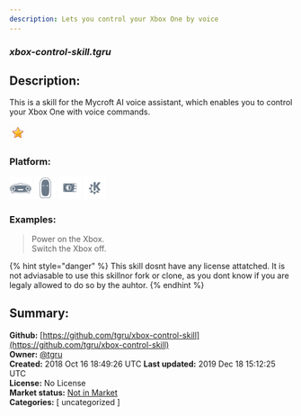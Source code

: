 ```yaml
---
description: Lets you control your Xbox One by voice
---
```


### _xbox-control-skill.tgru_  
## Description:  
This is a skill for the Mycroft AI voice assistant, which enables you to control your Xbox One with voice commands.  
  
![](../.gitbook/assets/star.png)  
  
### Platform:  
 ![Mark I](../.gitbook/assets/mark-1-icon.png)  ![Mark II](../.gitbook/assets/mark-2-icon.png)  ![Picroft](../.gitbook/assets/picroft-icon.png)  ![plasmoid](../.gitbook/assets/kde.png)   
### Examples:  
> Power on the Xbox.  
> Switch the Xbox off.  
  
{% hint style="danger" %}
This skill dosnt have any license attatched. It is not adviasable to use this skillnor fork or clone, as you dont know if you are legaly allowed to do so by the auhtor.
{% endhint %}
  
## Summary:  
**Github:** [https://github.com/tgru/xbox-control-skill](https://github.com/tgru/xbox-control-skill)  
**Owner:** [@tgru](https://github.com/tgru)  
**Created:** 2018 Oct 16 18:49:26 UTC  **Last updated:** 2019 Dec 18 15:12:25 UTC  
**License:** No License  
**Market status:** [Not in Market](https://market.mycroft.ai/skill/)  
**Categories:** [ uncategorized ]   
